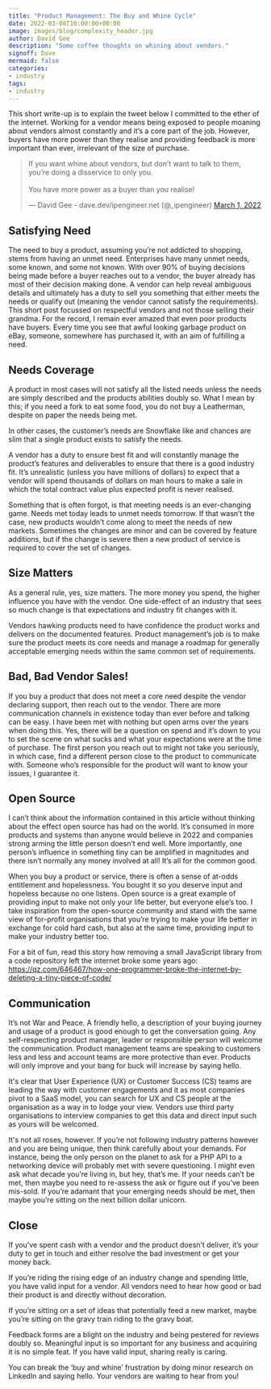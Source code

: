 ```yaml
---
title: "Product Management: The Buy and Whine Cycle"
date: 2022-03-08T10:00:00+00:00
image: images/blog/complexity_header.jpg
author: David Gee
description: "Some coffee thoughts on whining about vendors."
signoff: Dave
mermaid: false
categories: 
- industry
tags:
- industry
---
```


This short write-up is to explain the tweet below I committed to the ether of the internet. Working for a vendor means being exposed to people moaning about vendors almost constantly and it’s a core part of the job. However, buyers have more power than they realise and providing feedback is more important than ever, irrelevant of the size of purchase.

<blockquote class="twitter-tweet"><p lang="en" dir="ltr">If you want whine about vendors, but don’t want to talk to them, you’re doing a disservice to only you. <br><br>You have more power as a buyer than you realise!</p>&mdash; David Gee - dave.dev/ipengineer.net (@_ipengineer) <a href="https://twitter.com/_ipengineer/status/1498606539766218752?ref_src=twsrc%5Etfw">March 1, 2022</a></blockquote> <script async src="https://platform.twitter.com/widgets.js" charset="utf-8"></script>


## Satisfying Need

The need to buy a product, assuming you’re not addicted to shopping, stems from having an unmet need. Enterprises have many unmet needs, some known, and some not known. With over 90% of buying decisions being made before a buyer reaches out to a vendor, the buyer already has most of their decision making done. A vendor can help reveal ambiguous details and ultimately has a duty to sell you something that either meets the needs or qualify out (meaning the vendor cannot satisfy the requirements). This short post focussed on respectful vendors and not those selling their grandma. For the record, I remain ever amazed that even poor products have buyers. Every time you see that awful looking garbage product on eBay, someone, somewhere has purchased it, with an aim of fulfilling a need.

## Needs Coverage 

A product in most cases will not satisfy all the listed needs unless the needs are simply described and the products abilities doubly so. What I mean by this; if you need a fork to eat some food, you do not buy a Leatherman, despite on paper the needs being met.

In other cases, the customer’s needs are Snowflake like and chances are slim that a single product exists to satisfy the needs.

A vendor has a duty to ensure best fit and will constantly manage the product’s features and deliverables to ensure that there is a good industry fit. It’s unrealistic (unless you have millions of dollars) to expect that a vendor will spend thousands of dollars on man hours to make a sale in which the total contract value plus expected profit is never realised. 

Something that is often forgot, is that meeting needs is an ever-changing game. Needs met today leads to unmet needs tomorrow. If that wasn’t the case, new products wouldn’t come along to meet the needs of new markets. Sometimes the changes are minor and can be covered by feature additions, but if the change is severe then a new product of service is required to cover the set of changes.

## Size Matters

As a general rule, yes, size matters. The more money you spend, the higher influence you have with the vendor. One side-effect of an industry that sees so much change is that expectations and industry fit changes with it.

Vendors hawking products need to have confidence the product works and delivers on the documented features. Product management’s job is to make sure the product meets its core needs and manage a roadmap for generally acceptable emerging needs within the same common set of requirements.

## Bad, Bad Vendor Sales!

If you buy a product that does not meet a core need despite the vendor declaring support, then reach out to the vendor. There are more communication channels in existence today than ever before and talking can be easy. I have been met with nothing but open arms over the years when doing this. Yes, there will be a question on spend and it’s down to you to set the scene on what sucks and what your expectations were at the time of purchase. The first person you reach out to might not take you seriously, in which case, find a different person close to the product to communicate with. Someone who’s responsible for the product will want to know your issues, I guarantee it.

## Open Source

I can’t think about the information contained in this article without thinking about the effect open source has had on the world. It’s consumed in more products and systems than anyone would believe in 2022 and companies strong arming the little person doesn’t end well. More importantly, one person’s influence in something tiny can be amplified in magnitudes and there isn’t normally any money involved at all! It’s all for the common good. 

When you buy a product or service, there is often a sense of at-odds entitlement and hopelessness. You bought it so you deserve input and hopeless because no one listens. Open source is a great example of providing input to make not only your life better, but everyone else’s too. I take inspiration from the open-source community and stand with the same view of for-profit organisations that you’re trying to make your life better in exchange for cold hard cash, but also at the same time, providing input to make your industry better too.

For a bit of fun, read this story how removing a small JavaScript library from a code repository left the internet broke some years ago: https://qz.com/646467/how-one-programmer-broke-the-internet-by-deleting-a-tiny-piece-of-code/ 

## Communication

It’s not War and Peace. A friendly hello, a description of your buying journey and usage of a product is good enough to get the conversation going. Any self-respecting product manager, leader or responsible person will welcome the communication. Product management teams are speaking to customers less and less and account teams are more protective than ever. Products will only improve and your bang for buck will increase by saying hello.

It's clear that User Experience (UX) or Customer Success (CS) teams are leading the way with customer engagements and it as most companies pivot to a SaaS model, you can search for UX and CS people at the organisation as a way in to lodge your view. Vendors use third party organisations to interview companies to get this data and direct input such as yours will be welcomed.

It's not all roses, however. If you’re not following industry patterns however and you are being unique, then think carefully about your demands. For instance, being the only person on the planet to ask for a PHP API to a networking device will probably met with severe questioning. I might even ask what decade you’re living in, but hey, that’s me. If your needs can’t be met, then maybe you need to re-assess the ask or figure out if you’ve been mis-sold. If you’re adamant that your emerging needs should be met, then maybe you’re sitting on the next billion dollar unicorn.

## Close

If you’ve spent cash with a vendor and the product doesn’t deliver, it’s your duty to get in touch and either resolve the bad investment or get your money back.

If you’re riding the rising edge of an industry change and spending little, you have valid input for a vendor. All vendors need to hear how good or bad their product is and directly without decoration. 

If you’re sitting on a set of ideas that potentially feed a new market, maybe you’re sitting on the gravy train riding to the gravy boat.

Feedback forms are a blight on the industry and being pestered for reviews doubly so. Meaningful input is so important for any business and acquiring it is no simple feat. If you have valid input, sharing really is caring.

You can break the ‘buy and whine’ frustration by doing minor research on LinkedIn and saying hello. Your vendors are waiting to hear from you!


